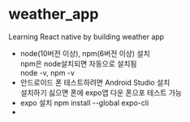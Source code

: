 # weather_app
Learning React native by building weather app

- node(10버전 이상), npm(6버전 이상) 설치  
  npm은 node설치되면 자동으로 설치됨  
  node -v, npm -v  
- 안드로이드 폰 테스트하려면 Android Studio 설치  
  설치하기 싫으면 폰에 expo앱 다운 폰으포 테스트 가능  
- expo 설치 
  npm install --global expo-cli  
- 
